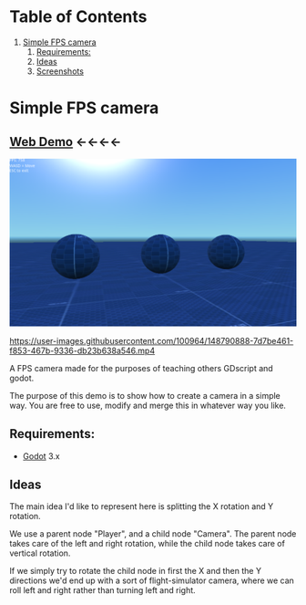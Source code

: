 # Table of Contents

1.  [Simple FPS camera](#org6c52ae3)
    1.  [Requirements:](#orgcc1c9d3)
    2.  [Ideas](#orgb9a9226)
    3.  [Screenshots](#org160b82a)

<a id="org6c52ae3"></a>

# Simple FPS camera

## [Web Demo](https://tavurth.itch.io/godot-simple-fps-camera) ←←←←

![img](./screenshot.png)

https://user-images.githubusercontent.com/100964/148790888-7d7be461-f853-467b-9336-db23b638a546.mp4

A FPS camera made for the purposes of teaching others GDscript and godot.

The purpose of this demo is to show how to create a camera in a simple way.
You are free to use, modify and merge this in whatever way you like.

<a id="orgcc1c9d3"></a>

## Requirements:

- [Godot](https://godotengine.org) 3.x

<a id="orgb9a9226"></a>

## Ideas

The main idea I'd like to represent here is splitting the X rotation and Y rotation.

We use a parent node "Player", and a child node "Camera". The parent node takes care of the left and
right rotation, while the child node takes care of vertical rotation.

If we simply try to rotate the child node in first the X and then the Y directions
we'd end up with a sort of flight-simulator camera, where we can roll left and right rather
than turning left and right.
